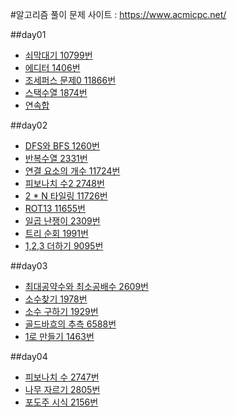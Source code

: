 #알고리즘 풀이
문제 사이트 : https://www.acmicpc.net/

##day01
- [쇠막대기 10799번](https://www.acmicpc.net/problem/10799)
- [에디터 1406번](https://www.acmicpc.net/problem/1406)
- [조세퍼스 문제0 11866번](https://www.acmicpc.net/problem/11866)
- [스택수열 1874번](https://www.acmicpc.net/problem/1874)
- [연속합](https://www.acmicpc.net/problem/1912)

##day02
- [DFS와 BFS 1260번](https://www.acmicpc.net/problem/1260)
- [반복수열 2331번](https://www.acmicpc.net/problem/2331)
- [연결 요소의 개수 11724번](https://www.acmicpc.net/problem/11724)
- [피보나치 수2 2748번](https://www.acmicpc.net/problem/2748)
- [2 * N 타일링 11726번](https://www.acmicpc.net/problem/11726)
- [ROT13 11655번](https://www.acmicpc.net/problem/11655)
- [일곱 난쟁이 2309번](https://www.acmicpc.net/problem/2309)
- [트리 순회 1991번](https://www.acmicpc.net/problem/1991)
- [1,2,3 더하기 9095번](https://www.acmicpc.net/problem/9095)

##day03
- [최대공약수와 최소공배수 2609번](https://www.acmicpc.net/problem/2609)
- [소수찾기 1978번](https://www.acmicpc.net/problem/1978)
- [소수 구하기 1929번](https://www.acmicpc.net/problem/1929)
- [골드바흐의 추측 6588번](https://www.acmicpc.net/problem/6588)
- [1로 만들기 1463번](https://www.acmicpc.net/problem/1463)

##day04
- [피보나치 수 2747번](https://www.acmicpc.net/problem/2747)
- [나무 자르기 2805번](https://www.acmicpc.net/problem/2805)
- [포도주 시식 2156번](https://www.acmicpc.net/problem/2156)